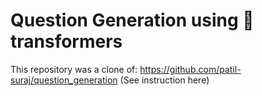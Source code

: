 # Question Generation using 🤗transformers
This repository was a clone of: https://github.com/patil-suraj/question_generation (See instruction here)


